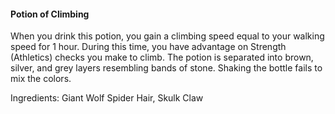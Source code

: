#### Potion of Climbing
When you drink this potion, you gain a climbing speed equal to your walking speed for 1 hour. During this time, you have advantage on Strength (Athletics) checks you make to climb. The potion is separated into brown, silver, and grey layers resembling bands of stone. Shaking the bottle fails to mix the colors.

Ingredients: Giant Wolf Spider Hair, Skulk Claw